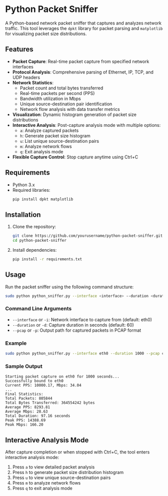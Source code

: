 # Python Packet Sniffer

A Python-based network packet sniffer that captures and analyzes network traffic. This tool leverages the `dpkt` library for packet parsing and `matplotlib` for visualizing packet size distributions.

## Features

- **Packet Capture**: Real-time packet capture from specified network interfaces
- **Protocol Analysis**: Comprehensive parsing of Ethernet, IP, TCP, and UDP headers
- **Network Statistics**: 
  - Packet count and total bytes transferred
  - Real-time packets per second (PPS)
  - Bandwidth utilization in Mbps
  - Unique source-destination pair identification
  - Network flow analysis with data transfer metrics
- **Visualization**: Dynamic histogram generation of packet size distributions
- **Interactive Analysis**: Post-capture analysis mode with multiple options:
  - `a`: Analyze captured packets
  - `h`: Generate packet size histogram
  - `u`: List unique source-destination pairs
  - `m`: Analyze network flows
  - `q`: Exit analysis mode
- **Flexible Capture Control**: Stop capture anytime using Ctrl+C

## Requirements

- Python 3.x
- Required libraries:
  ```bash
  pip install dpkt matplotlib
  ```

## Installation

1. Clone the repository:
   ```bash
   git clone https://github.com/yourusername/python-packet-sniffer.git
   cd python-packet-sniffer
   ```

2. Install dependencies:
   ```bash
   pip install -r requirements.txt
   ```

## Usage

Run the packet sniffer using the following command structure:

```bash
sudo python python_sniffer.py --interface <interface> --duration <duration> --pcap <pcap_file>
```

### Command Line Arguments

- `--interface` or `-i`: Network interface to capture from (default: eth0)
- `--duration` or `-d`: Capture duration in seconds (default: 60)
- `--pcap` or `-p`: Output path for captured packets in PCAP format

### Example

```bash
sudo python python_sniffer.py --interface eth0 --duration 1000 --pcap capture.pcap
```

### Sample Output

```
Starting packet capture on eth0 for 1000 seconds...
Successfully bound to eth0
Current PPS: 10000.17, Mbps: 34.04
...
Final Statistics:
Total Packets: 805844
Total Bytes Transferred: 364554242 bytes
Average PPS: 8293.81
Average Mbps: 28.63
Total Duration: 97.16 seconds
Peak PPS: 14388.69
Peak Mbps: 166.20
```

## Interactive Analysis Mode

After capture completion or when stopped with Ctrl+C, the tool enters interactive analysis mode:

1. Press `a` to view detailed packet analysis
2. Press `h` to generate packet size distribution histogram
3. Press `u` to view unique source-destination pairs
4. Press `m` to analyze network flows
5. Press `q` to exit analysis mode